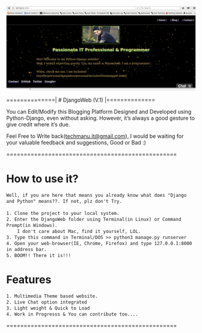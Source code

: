 ![Output of DjangoWeb Project!](https://github.com/itsmanu4u/DjangoWeb/blob/master/snippet.png)

==============| # DjangoWeb (V.1) |==============

You can Edit/Modify this Blogging Platform Designed and Developed using Python-Django, even without asking. However, it’s always a good gesture to give credit where it’s due.

Feel Free to Write back(techmanu.it@gmail.com), I would be waiting for your valuable feedback and suggestions, Good or Bad :)

=================================================

# How to use it?

	Well, if you are here that means you already know what does "Django and Python" means??. If not, plz don't Try.

	1. Clone the project to your local system.
	2. Enter the DjangoWeb folder using Terminal(in Linux) or Command Prompt(in Windows). 
		I don't care about Mac, find it yourself, LOL.
	3. Type this command in Terminal/DOS >> python3 manage.py runserver
	4. Open your web-browser(IE, Chrome, Firefox) and type 127.0.0.1:8000 in address bar.
	5. BOOM!! There it is!!!

# Features
	
	1. Multimedia Theme based website.
	2. Live Chat option integrated
	3. Light weight & Quick to Load
	4. Work in Progresss & You can contribute too....
=================================================


